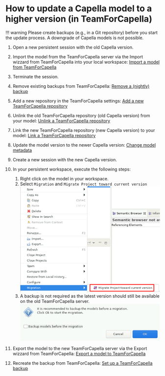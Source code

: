 <!--
 ~ SPDX-FileCopyrightText: Copyright DB Netz AG and the capella-collab-manager contributors
 ~ SPDX-License-Identifier: Apache-2.0
 -->

# How to update a Capella model to a higher version (in TeamForCapella)

<!-- prettier-ignore -->
!!! warning
    Please create backups (e.g., in a Git repository) before you start the update process.
    A downgrade of Capella models is not possible.

1. Open a new persistent session with the old Capella version.
1. Import the model from the TeamForCapella server via the Import wizzard from
   TeamForCapella into your local workspace:
   [Import a model from TeamForCapella](./import/import-from-t4c.md)
1. Terminate the session.
1. Remove existing backups from TeamForCapella:
   [Remove a (nightly) backup](/projects/models/backups/remove.md)
1. Add a new repository in the TeamForCapella settings:
   [Add a new TeamForCapella repository](./repository-management.md#add-a-new-teamforcapella-repository)
1. Unlink the old TeamForCapella repository (old Capella version) from your
   model:
   [Unlink a TeamForCapella repository](/projects/models/sources/t4c.md#unlink-a-teamforcapella-repository-from-a-project-model)
1. Link the new TeamForCapella repository (new Capella version) to your model:
   [Link a TeamForCapella repository](/projects/models/sources/t4c.md#link-a-teamforcapella-repository-to-a-project-model)
1. Update the model version to the newer Capella version:
   [Change model metadata](/projects/models/metadata.md)
1. Create a new session with the new Capella version.
1. In your persistent workspace, execute the following steps:
   <!-- prettier-ignore -->
    1. Right click on the model in your workspace.
    1. Select `Migration` and `Migrate Project toward current version`
       ![Migrate Capella model](./migrate-capella-model.png)
    1. A backup is not required as the latest version should still be available
       on the old TeamForCapella server.
       ![Disable backup option](./backup-migration.png)

1. Export the model to the new TeamForCapella server via the Export wizzard
   from TeamForCapella:
   [Export a model to TeamForCapella](./export/export-to-t4c.md)
1. Recreate the backup from TeamForCapella:
   [Set up a TeamForCapella backup](/projects/models/backups/setup.md)
